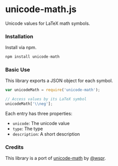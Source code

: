 # unicode-math.js

Unicode values for LaTeX math symbols.

### Installation

Install via npm.

```js
npm install unicode-math
```

### Basic Use

This library exports a JSON object for each symbol.

```js
var unicodeMath = require('unicode-math');

// Access values by its LaTeX symbol
unicodeMath['\\neg'];
```

Each entry has three properties:

- `unicode`: The unicode value
- `type`: The type
- `description`: A short description

### Credits

This library is a port of [unicode-math](https://github.com/wspr/unicode-math) by
[@wspr](https://github.com/wspr).

